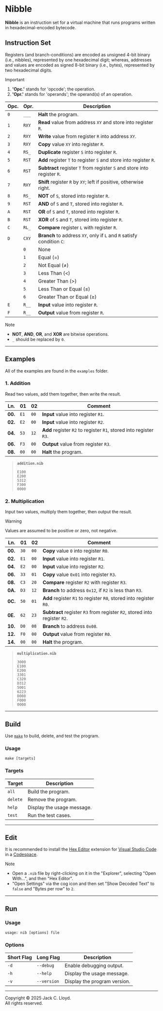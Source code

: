 # Nibble

**Nibble** is an instruction set for a virtual machine that runs programs written in hexadecimal-encoded bytecode.

## Instruction Set

Registers (and branch-conditions) are encoded as unsigned 4-bit binary (i.e., nibbles), represented by one hexadecimal digit; whereas, addresses and values are encoded as signed 8-bit binary (i.e., bytes), represented by two hexadecimal digits.

> [!IMPORTANT]
>
> 1. **'Opc.'** stands for 'opcode'; the operation.
> 2. **'Opr.'** stands for 'operands'; the operand(s) of an operation.

| **Opc.** | **Opr.** | **Description**                                                                            |
|----------|----------|------------------------------------------------------------------------------------------|
| `0`      | `___`    | **Halt** the program.                                                                    |
| `1`      | `RXY`    | **Read** value from address `XY` and store into register `R`.                            |
| `2`      | `RXY`    | **Write** value from register `R` into address `XY`.                                     |
| `3`      | `RXY`    | **Copy** value `XY` into register `R`.                                                   |
| `4`      | `RS_`    | **Duplicate** register `S` into register `R`.                                            |
| `5`      | `RST`    | **Add** register `T` to register `S` and store into register `R`.                        |
| `6`      | `RST`    | **Subtract** register `T` from register `S` and store into register `R`.                 |
| `7`      | `RXY`    | **Shift** register `R` by `XY`; left if positive, otherwise right.                       |
| `8`      | `RS_`    | **NOT** of `S`, stored into register `R`.                                                |
| `9`      | `RST`    | **AND** of `S` and `T`, stored into register `R`.                                        |
| `A`      | `RST`    | **OR** of `S` and `T`, stored into register `R`.                                         |
| `B`      | `RST`    | **XOR** of `S` and `T`, stored into register `R`.                                        |
| `C`      | `RL_`    | **Compare** register `L` with register `R`.                                              |
| `D`      | `CXY`    | **Branch** to address `XY`, only if `L` and `R` satisfy condition `C`:                   |
|          | `0`      | None                                                                                     |
|          | `1`      | Equal ($=$)                                                                              |
|          | `2`      | Not Equal ($\neq$)                                                                       |
|          | `3`      | Less Than ($<$)                                                                          |
|          | `4`      | Greater Than ($>$)                                                                       |
|          | `5`      | Less Than or Equal ($\leq$)                                                              |
|          | `6`      | Greater Than or Equal ($\geq$)                                                           |
| `E`      | `R__`    | **Input** value into register `R`.                                                       |
| `F`      | `R__`    | **Output** value from register `R`.                                                      |

> [!NOTE]
> - **NOT**, **AND**, **OR**, and **XOR** are bitwise operations.
> - `_` should be replaced by `0`.

---

## Examples

All of the examples are found in the `examples` folder.

### 1. Addition

Read two values, add them together, then write the result.

| **Ln.**  | **01**   | **02**   | **Comment**                                                                                                                                                                                            |
|----------|----------|----------|--------------------------------------------------------------------------------------------------------------------------------------------------------------------------------------------------------|
| **00.**  |  `E1`    |  `00`    | **Input** value into register `R1`.                                                                                                                                                                    |
| **02.**  |  `E2`    |  `00`    | **Input** value into register `R2`.                                                                                                                                                                    |
| **04.**  |  `53`    |  `12`    | **Add** register `R2` to register `R1`, stored into register `R3`.                                                                                                                                     |
| **06.**  |  `F3`    |  `00`    | **Output** value from register `R3`.                                                                                                                                                                   |
| **08.**  |  `00`    |  `00`    | **Halt** the program.                                                                                                                                                                                  |

> **`addition.nib`**
>
> ```
> E100
> E200
> 5312
> F300
> 0000
> ```

### 2. Multiplication

Input two values, multiply them together, then output the result.

> [!WARNING]
> Values are assumed to be positive or zero, not negative.

| **Ln.**  | **01**   | **02**   | **Comment**                                                                                                                                                                                            |
|----------|----------|----------|--------------------------------------------------------------------------------------------------------------------------------------------------------------------------------------------------------|
| **00.**  |  `30`    |  `00`    | **Copy** value `0` into register `R0`.                                                                                                                                                                 |
| **02.**  |  `E1`    |  `00`    | **Input** value into register `R1`.                                                                                                                                                                    |
| **04.**  |  `E2`    |  `00`    | **Input** value into register `R2`.                                                                                                                                                                    |
| **06.**  |  `33`    |  `01`    | **Copy** value `0x01` into register `R3`.                                                                                                                                                              |
| **08.**  |  `C3`    |  `20`    | **Compare** register `R2` with register `R3`.                                                                                                                                                          |
| **0A.**  |  `D3`    |  `12`    | **Branch** to address `0x12`, if `R2` is less than `R3`.                                                                                                                                               |
| **0C.**  |  `50`    |  `01`    | **Add** register `R1` to register `R0`, stored into register `R0`.                                                                                                                                     |
| **0E.**  |  `62`    |  `23`    | **Subtract** register `R3` from register `R2`, stored into register `R2`.                                                                                                                              |
| **10.**  |  `D0`    |  `08`    | **Branch** to address `0x08`.                                                                                                                                                                          |
| **12.**  |  `F0`    |  `00`    | **Output** value from register `R0`.                                                                                                                                                                   |
| **14.**  |  `00`    |  `00`    | **Halt** the program.                                                                                                                                                                                  |

> **`multiplication.nib`**
>
> ```
> 3000
> E100
> E200
> 3301
> C320
> D312
> 5001
> 6223
> D008
> F000
> 0000
> ```

---

## Build

Use [`make`](https://www.gnu.org/software/make/) to build, delete, and test the program.

### Usage

```
make [targets]
```

### Targets

| Target     | Description                                    |
|------------|------------------------------------------------|
| `all`      | Build the program.                             |
| `delete`   | Remove the program.                            |
| `help`     | Display the usage message.                     |
| `test`     | Run the test cases.                            |

---

## Edit

It is recommended to install the [Hex Editor](https://marketplace.visualstudio.com/items?itemName=ms-vscode.hexeditor) extension for [Visual Studio Code](https://code.visualstudio.com) in a [Codespace](https://github.com/features/codespaces).

> [!NOTE]
> - Open a `.nib` file by right-clicking on it in the "Explorer", selecting "Open With...", and then "Hex Editor".
> - "Open Settings" via the cog icon and then set "Show Decoded Text" to `false` and "Bytes per row" to `2`.

---

## Run

### Usage

```
usage: nib [options] file
```

### Options

| Short Flag | Long Flag       | Description                  |
|------------|-----------------|------------------------------|
| `-d`       | `--debug`       | Enable debugging output.     |
| `-h`       | `--help`        | Display the usage message.   |
| `-v`       | `--version`     | Display the program version. |

---

Copyright &copy; 2025 Jack C. Lloyd.  
All rights reserved.
